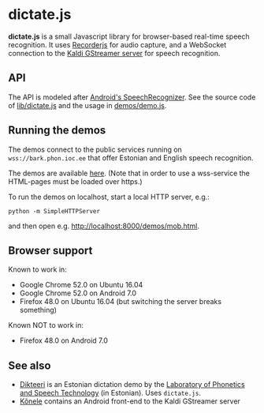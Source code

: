 dictate.js
==========

__dictate.js__ is a small Javascript library for browser-based real-time speech recognition.
It uses [Recorderjs](https://github.com/mattdiamond/Recorderjs) for audio capture,
and a WebSocket connection to the
[Kaldi GStreamer server](https://github.com/alumae/kaldi-gstreamer-server) for speech recognition.

API
---

The API is modeled after [Android's SpeechRecognizer](http://developer.android.com/reference/android/speech/SpeechRecognizer.html).
See the source code of [lib/dictate.js](lib/dictate.js) and
the usage in [demos/demo.js](demos/demo.js).

Running the demos
-----------------

The demos connect to the public services running on `wss://bark.phon.ioc.ee`
that offer Estonian and English speech recognition.

The demos are available [here](https://kaljurand.github.io/dictate.js/).
(Note that in order to use a wss-service the HTML-pages must be loaded over https.)

To run the demos on localhost, start a local HTTP server, e.g.:

    python -m SimpleHTTPServer

and then open e.g. <http://localhost:8000/demos/mob.html>.

Browser support
---------------

Known to work in:

- Google Chrome 52.0 on Ubuntu 16.04
- Google Chrome 52.0 on Android 7.0
- Firefox 48.0 on Ubuntu 16.04 (but switching the server breaks something)

Known NOT to work in:

- Firefox 48.0 on Android 7.0

See also
--------

- [Dikteeri](https://bark.phon.ioc.ee/dikteeri/) is an Estonian dictation demo by the [Laboratory of Phonetics and Speech Technology](https://phon.ioc.ee/dokuwiki/doku.php?id=start.en) (in Estonian). Uses `dictate.js`.
- [Kõnele](https://github.com/Kaljurand/K6nele) contains an Android front-end to the Kaldi GStreamer server
